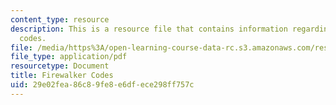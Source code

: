 ```yaml
---
content_type: resource
description: This is a resource file that contains information regarding firewalker
  codes.
file: /media/https%3A/open-learning-course-data-rc.s3.amazonaws.com/res-2-005-girls-who-build-make-your-own-wearables-workshop-spring-2015/29e02fea86c89fe8e6dfece298ff757c_MITRES_2_005S15_Fire.pdf
file_type: application/pdf
resourcetype: Document
title: Firewalker Codes
uid: 29e02fea-86c8-9fe8-e6df-ece298ff757c
---
```


